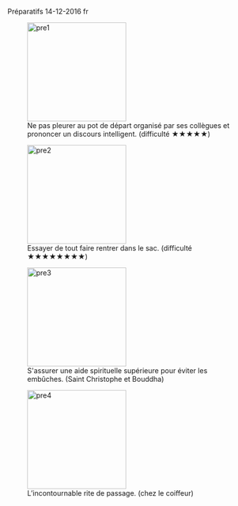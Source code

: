 Préparatifs
14-12-2016
fr

<figure>
  <img src="/images/preparatifs/1.jpg" class="image" alt="pre1" style="width:200px"/>
  <figcaption>Ne pas pleurer au pot de départ organisé par ses collègues et prononcer un discours intelligent. (difficulté &#9733;&#9733;&#9733;&#9733;&#9733;)</figcaption>
</figure>

<figure>
  <img src="/images/preparatifs/2.jpg" class="image" alt="pre2" style="width:200px"/>
  <figcaption>Essayer de tout faire rentrer dans le sac. (difficulté &#9733;&#9733;&#9733;&#9733;&#9733;&#9733;&#9733;&#9733;)</figcaption>
</figure>

<figure>
  <img src="/images/preparatifs/3.jpg" class="image" alt="pre3" style="width:200px"/>
  <figcaption>S'assurer une aide spirituelle supérieure pour éviter les embûches. (Saint Christophe et Bouddha)</figcaption>
</figure>

<figure>
  <img src="/images/preparatifs/4.jpg" class="image" alt="pre4" style="width:200px"/>
  <figcaption>L’incontournable rite de passage. (chez le coiffeur)</figcaption>
</figure>
